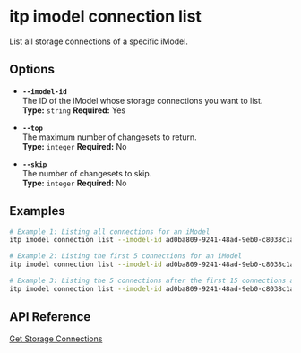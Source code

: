 # itp imodel connection list

List all storage connections of a specific iModel.

## Options

- **`--imodel-id`**  
  The ID of the iModel whose storage connections you want to list.  
  **Type:** `string` **Required:** Yes

- **`--top`**  
  The maximum number of changesets to return.  
  **Type:** `integer` **Required:** No

- **`--skip`**  
  The number of changesets to skip.  
  **Type:** `integer` **Required:** No

## Examples

```bash
# Example 1: Listing all connections for an iModel
itp imodel connection list --imodel-id ad0ba809-9241-48ad-9eb0-c8038c1a1d51

# Example 2: Listing the first 5 connections for an iModel
itp imodel connection list --imodel-id ad0ba809-9241-48ad-9eb0-c8038c1a1d51 --top 5

# Example 3: Listing the 5 connections after the first 15 connections are skipped for an iModel
itp imodel connection list --imodel-id ad0ba809-9241-48ad-9eb0-c8038c1a1d51 --top 5 --skip 15

```

## API Reference

[Get Storage Connections](https://developer.bentley.com/apis/synchronization/operations/get-storage-connections/)
